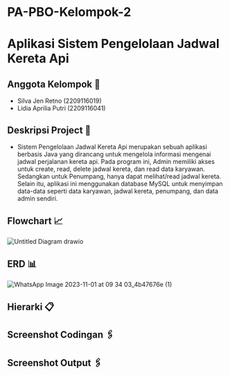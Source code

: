 # PA-PBO-Kelompok-2
# Aplikasi Sistem Pengelolaan Jadwal Kereta Api

## Anggota Kelompok 👩 
- Silva Jen Retno (2209116019)
- Lidia Aprilia Putri (2209116041)

## Deskripsi Project 📝
- Sistem Pengelolaan Jadwal Kereta Api merupakan sebuah aplikasi berbasis Java yang dirancang untuk mengelola informasi mengenai jadwal perjalanan kereta api. Pada program ini, Admin memiliki akses untuk create, read, delete jadwal kereta, dan read data karyawan. Sedangkan untuk Penumpang, hanya dapat melihat/read jadwal kereta. Selain itu, aplikasi ini menggunakan database MySQL untuk menyimpan data-data seperti data karyawan, jadwal kereta, penumpang, dan data admin sendiri. 

## Flowchart 📈
![Untitled Diagram drawio](https://github.com/PA-PBO-KELOMPOK-2-Project-Akhir/PA-PBO-Kelompok-2/assets/126661491/249991ab-51b5-44f9-bf44-f631b8a67b0f)

## ERD 📊
![WhatsApp Image 2023-11-01 at 09 34 03_4b47676e (1)](https://github.com/PA-PBO-KELOMPOK-2-Project-Akhir/PA-PBO-Kelompok-2/assets/126661491/839ff4e1-b007-4b6c-9640-24b5290420e1)

## Hierarki 📋

## Screenshot Codingan 🖇️

## Screenshot Output 🖇️

